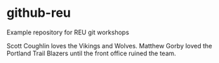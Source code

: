 # github-reu
Example repository for REU git workshops

Scott Coughlin loves the Vikings and Wolves.
Matthew Gorby loved the Portland Trail Blazers until the front office ruined the team.
